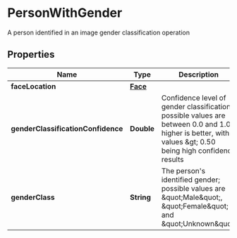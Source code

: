 

# PersonWithGender

A person identified in an image gender classification operation

## Properties

| Name | Type | Description | Notes |
|------------ | ------------- | ------------- | -------------|
|**faceLocation** | [**Face**](Face.md) |  |  [optional] |
|**genderClassificationConfidence** | **Double** | Confidence level of gender classification; possible values are between 0.0 and 1.0; higher is better, with values &amp;gt; 0.50 being high confidence results |  [optional] |
|**genderClass** | **String** | The person&#39;s identified gender; possible values are \&quot;Male\&quot;, \&quot;Female\&quot; and \&quot;Unknown\&quot; |  [optional] |



